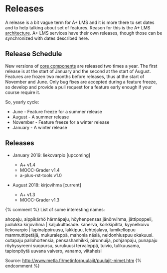 # Releases

A release is a bit vague term for A+ LMS and it is more there to set dates and to help talking about set of features.
Reason for this is the A+ LMS [architecture](/architecture/).
A+ LMS services have their own releases, though those can be synchronized with dates described here.

## Release Schedule

New versions of [core components](/components/#core) are released two times a year.
The first release is at the start of January and the second at the start of August.
Features are frozen two months before releases,
thus at the start of November and June.
Only bug fixes are accepted during a feature freeze,
so develop and provide a pull request for a feature early enough if your course require it.

So, yearly cycle:

* June - Feature freeze for a summer release
* August - A summer release
* November - Feature freeze for a winter release
* January - A winter release

## Releases

* January 2019: liekovarpio [upcoming]

  * A+ v1.4
  * MOOC-Grader v1.4
  * a-plus-rst-tools v1.0

* August 2018: kirjovihma [current]

  * A+ v1.3
  * MOOC-Grader v1.3

{% comment %}
List of some interesting names:

ahopaju, alppikärhö
härmäpaju, höyhenpensas
jänönvihma, jättipoppeli, juolukka
kirjovihma | kaljukultasade. kanerva, korkkipihta, kyynelkoivu
liekovarpio | lapinalppiruusu, lakkipuu, lehtojalava, lumikellopuu
mammuttipetäjä, mukuraleppä, mahonia
näsiä, neidonhiuspuu
okakuusi. outapaju
pallohortensia, pensashanhikki, pirunnuija, pohjanpaju, punapaju
röyhysyreeni
suopursu, surukuusi
tervaleppä, tuivio, tulikuusama, tapionpöytä
uuvana
vaivero, vanamo, viitaheisi

Source: http://www.metla.fi/metinfo/puulajit/puulajit-nimet.htm
{% endcomment %}
